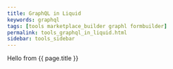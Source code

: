 ```yaml
---
title: GraphQL in Liquid
keywords: graphql
tags: [tools marketplace_builder graphl formbuilder]
permalink: tools_graphql_in_liquid.html
sidebar: tools_sidebar
---
```


Hello from {{ page.title }}

